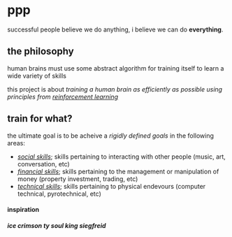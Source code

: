 # ppp
successful people believe we do anything, i believe we can do **everything**.

## the philosophy
human brains must use some abstract algorithm for training itself to learn a wide variety of skills

this project is about _training a human brain as efficiently as possible using principles from [reinforcement learning][2]_

[2]: https://en.wikipedia.org/wiki/Reinforcement_learning "Brief overview of re-inforcement learning (Wikipedia)"

## train for what?

the ultimate goal is to be acheive a _rigidly defined goals_ in the following areas:
  - [_social skills_][3]; skills pertaining to interacting with other people (music, art, conversation, etc)
  - [_financial skills_][4]; skills pertaining to the management or manipulation of money (property investment, trading, etc)
  - [_technical skills_][5]; skills pertaining to physical endevours (computer technical, pyrotechnical, etc)

[3]: ./people
[4]: ./property
[5]: ./programming

#### inspiration
##### ice crimson ty soul king siegfreid
